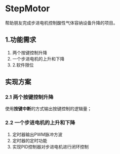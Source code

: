 # StepMotor
帮助朋友完成步进电机控制酸性气体容纳设备升降的项目。
## 1.功能需求
1. 两个按键控制升降
2. 一个步进电机的上升和下降
3. 2.软件限位
## 实现方案
### 2.1 两个按键控制升降
使用**按键中断**的方式输出按键控制的逻辑量；
### 2.2 一个步进电机的上升和下降
1. 定时器输出PWM脉冲方波
2. 定时器的定时功能
3. 实现PID控制器对步进电机进行闭环控制
